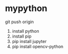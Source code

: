 # mypython
git push origin

1. install python
2. install pip
3. pip install jupyter
4. pip install opencv-python
